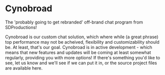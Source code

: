# Cynobroad
The 'probably going to get rebranded' off-brand chat program from SDProductions!

Cynobroad is our custom chat solution, which where while (a great phrase) top performance may not be acheived, flexibility and customizability should be. At least, that's our goal. Cynobroad is in active development - which means that new features and updates will be coming at least somewhat regularly, providing you with more options! If there's something you'd like to see, let us know and we'll see if we can put it in, or the source project files are available here.
